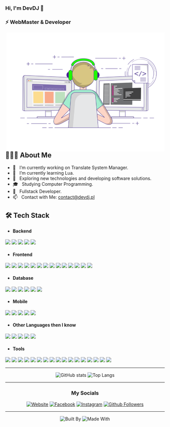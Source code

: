 ### Hi, I'm DevDJ 👋
### ⚡ WebMaster & Developer

<img align="right" alt="Programmer" src="https://raw.githubusercontent.com/DevDJpl/DevDJpl/master/programmer.gif" width="500" />

## 👨🏻‍💻 About Me

- 🔭 &nbsp; I’m currently working on Translate System Manager.
- 🌱 &nbsp; I’m currently learning Lua.
- 🤔 &nbsp; Exploring new technologies and developing software solutions.
- 🎓 &nbsp; Studying Computer Programming.
- 💼 &nbsp; Fullstack Developer.
- 📫 &nbsp; Contact with Me: contact@devdj.pl

## 🛠 Tech Stack

<div>

- <h4>Backend</h4>

<img src="https://img.shields.io/badge/PHP-0079fe?style=flat&logo=PHP&logoColor=ffffff">
<img src="https://img.shields.io/badge/Laravel-ff2D20?style=flat&logo=laravel&logoColor=ffffff">
<img src="https://img.shields.io/badge/Symfony-000000.svg?style=flat&logo=symfony&logoColor=ffffff">
<img src="https://img.shields.io/badge/Node.js-84ce24?style=flat&logo=Node.js&logoColor=ffffff">
<img src="https://img.shields.io/badge/Express.js-404d59?style=flat&logo=Express&logoColor=ffffff">

- <h4>Frontend</h4>

<img src="https://img.shields.io/badge/HTML5-E34F26?style=flat&logo=html5&logoColor=ffffff">
<img src="https://img.shields.io/badge/CSS3-1572B6?style=flat&logo=css3&logoColor=ffffff">
<img src="https://img.shields.io/badge/Sass-cc6699?style=flat&logo=sass&logoColor=ffffff">
<img src="https://img.shields.io/badge/Bootstrap-563D7C?style=flat&logo=bootstrap&logoColor=ffffff">
<img src="https://img.shields.io/badge/JavaScript-eed718?style=flat&logo=javascript&logoColor=ffffff">
<img src="https://img.shields.io/badge/TypeScript-007acc?style=flat&logo=typescript&logoColor=ffffff">
<img src="https://img.shields.io/badge/jQuery-0769AD?style=flat&logo=jquery&logoColor=white">
<img src="https://img.shields.io/badge/JWT-black?style=flat&logo=JSON%20web%20tokens">
<img src="https://img.shields.io/badge/React-20232a?style=flat&logo=React&logoColor=00c8ff">
<img src="https://img.shields.io/badge/Next.js-000000?style=flat&logo=Next.js&logoColor=ffffff">
<img src="https://img.shields.io/badge/Nuxt-002E3B?style=flat&logo=Nuxt.js&logoColor=01db82">
<img src="https://img.shields.io/badge/Vue-35495e?style=flat&logo=Vue.js">
<img src="https://img.shields.io/badge/Ember-1c1e24?style=flat&logo=ember.js&logoColor=d04a37">
<img src="https://img.shields.io/badge/Chart.js-f5788d?style=flat&logo=chart.js&logoColor=ffffff">

- <h4>Database</h4>

<img src="https://img.shields.io/badge/MySQL-F29111?style=flat&logo=mysql&logoColor=ffffff">
<img src="https://img.shields.io/badge/MongoDB-4DB33D?style=flat&logo=mongodb&logoColor=ffffff">
<img src="https://img.shields.io/badge/MariaDB-003545?style=flat&logo=mariadb&logoColor=white">
<img src="https://img.shields.io/badge/SQLite-07405e?style=flat&logo=sqlite&logoColor=white">
<img src="https://img.shields.io/badge/Redis-dd0031?style=flat&logo=redis&logoColor=white">
<img src="https://img.shields.io/badge/Firebase-039BE5?style=flat&logo=firebase">

- <h4>Mobile</h4>

<img src="https://img.shields.io/badge/Android-32de84.svg?logo=Android&logoColor=ffffff">
<img src="https://img.shields.io/badge/iOS-black.svg">
<img src="https://img.shields.io/badge/Flutter-02569B?logo=flutter&logoColor=ffffff">
<img src="https://img.shields.io/badge/Dart-0175C2?style=flat&logo=dart&logoColor=ffffff">
<img src="https://img.shields.io/badge/Progressive%20Web%20Apps-5A0FC8?style=flat">

- <h4>Other Languages then I know</h4>

<img src="https://img.shields.io/badge/C++-0180cd?logo=c%2B%2B&logoColor=white">
<img src="https://img.shields.io/badge/Python-ffd43b?logo=Python&logoColor=306998">
<img src="https://img.shields.io/badge/Java-ec2025?logo=Java8&logoColor=white">
<img src="https://img.shields.io/badge/Kotlin-f88909?logo=kotlin&logoColor=white">
<img src="https://img.shields.io/badge/Lua-000081?style=flat&logo=lua&logoColor=white"> <!-- #2c2s72 -->

- <h4>Tools</h4>

<img src="https://img.shields.io/badge/Git-F1502F?style=flat&logo=git&logoColor=ffffff">
<img src="https://img.shields.io/badge/Github-000000?style=flat&logo=github&logoColor=ffffff">
<img src="https://img.shields.io/badge/NPM-cb3837?style=flat&logo=npm&logoColor=ffffff">
<img src="https://img.shields.io/badge/VS%20Code-007ACC?style=flat&logo=visual%20studio%20code&logoColor=ffffff">
<img src="https://img.shields.io/badge/Android%20Studio-32de84?style=flat&logo=android%20studio&logoColor=ffffff">
<img src="https://img.shields.io/badge/Atom-a7dc96?style=flat&logo=atom&logoColor=ffffff">
<img src="https://img.shields.io/badge/Pycharm-green?style=flat&logo=pycharm&logoColor=black">

<img src="https://img.shields.io/badge/Adobe%20Creative%20Cloud-fb0f01?style=flat&logo=Adobe%20Creative%20Cloud&logoColor=white">
<img src="https://img.shields.io/badge/Adobe%20Photoshop-02c5fa?style=flat&logo=adobe%20photoshop&logoColor=white">
<img src="https://img.shields.io/badge/Adobe%20Illustrator-fe9900?style=flat&logo=adobe%20illustrator&logoColor=white">
<img src="https://img.shields.io/badge/Adobe%20XD-470137?style=flat&logo=Adobe%20XD&logoColor=ff61f6">
<img src="https://img.shields.io/badge/Adobe%20Dreamweaver-89ef08?style=flat&logo=Adobe%20Dreamweaver&logoColor=white">
<img src="https://img.shields.io/badge/Adobe%20After%20Effects-9999ff?style=flat&logo=Adobe%20After%20Effects&logoColor=00005b">
<img src="https://img.shields.io/badge/Adobe%20Premiere%20Pro-9999ff?style=flat&logo=Adobe%20Premiere%20Pro&logoColor=00005b">
<img src="https://img.shields.io/badge/Figma-f24e1e?style=flat&logo=figma&logoColor=white">

<img src="https://img.shields.io/badge/Google%20Cloud%20Platform-4285F4?style=flat&logo=google%20cloud&logoColor=ffffff">
<img src="https://img.shields.io/badge/Cloudflare-F38020?style=flat&logo=Cloudflare&logoColor=ffffff">

</div>  

---

<div align="center">

![GitHub stats](https://github-readme-stats.vercel.app/api?username=DevDJpl&show_icons=true&hide_border=true)
![Top Langs](https://github-readme-stats.vercel.app/api/top-langs/?username=DevDJpl&layout=compact&hide_border=true)

</div>

---

<div align="center">

### My Socials

[![Website](https://img.shields.io/badge/Website-black.svg)](https://devdj.pl)
[![Facebook](https://img.shields.io/badge/Facebook-1877F2?logo=facebook&logoColor=white)](https://www.facebook.com/DevDJpl)
[![Instagram](https://img.shields.io/badge/Instagram-E4405F?logo=instagram&logoColor=white)](https://www.instagram.com/DevDJpl)
[![Github Followers](https://img.shields.io/github/followers/DevDJpl.svg?style=social&label=Follow&maxAge=2592000)](https://github.com/DevDJpl?tab=followers)

---

![Built By](https://img.shields.io/badge/Built%20by-Developers%20</>-e36d25)
![Made With](https://img.shields.io/badge/Made%20With-♥️-ff0000)

</div>

<!--
**DevDJpl/DevDJpl** is a ✨ _special_ ✨ repository because its `README.md` (this file) appears on your GitHub profile.

Here are some ideas to get you started:

- 🔭 I’m currently working on ...
- 🌱 I’m currently learning ...
- 👯 I’m looking to collaborate on ...
- 🤔 I’m looking for help with ...
- 💬 Ask me about ...
- 📫 How to reach me: ...
- 😄 Pronouns: ...
- ⚡ Fun fact: ...
-->
